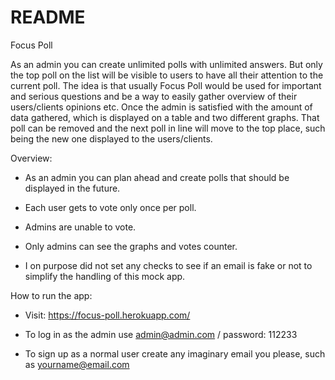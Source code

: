 # README

Focus Poll

As an admin you can create unlimited polls with unlimited answers. But only the top poll on the list will be visible to users to have all their attention to the current poll. The idea is that usually Focus Poll would be used for important and serious questions and be a way to easily gather overview of their users/clients opinions etc.
Once the admin is satisfied with the amount of data gathered, which is displayed on a table and two different graphs. That poll can be removed and the next poll in line will move to the top place, such being the new one displayed to the users/clients.

Overview:

* As an admin you can plan ahead and create polls that should be displayed in the future.

* Each user gets to vote only once per poll.

* Admins are unable to vote.

* Only admins can see the graphs and votes counter.

* I on purpose did not set any checks to see if an email is fake or not to simplify the handling of this mock app.

How to run the app:

* Visit: https://focus-poll.herokuapp.com/

* To log in as the admin use admin@admin.com / password: 112233

* To sign up as a normal user create any imaginary email you please, such as yourname@email.com
